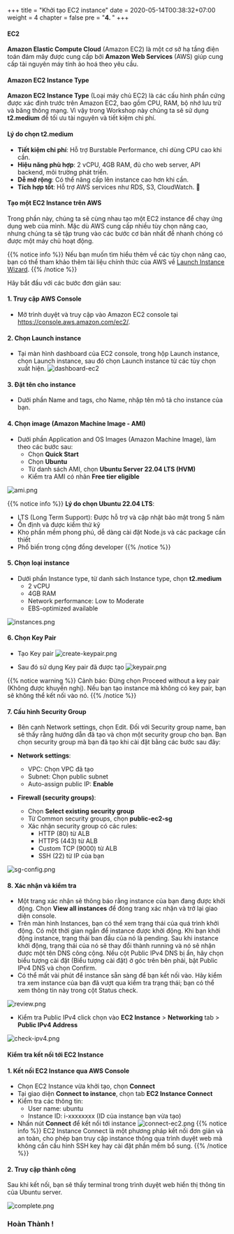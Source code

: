 +++
title = "Khởi tạo EC2 instance"
date = 2020-05-14T00:38:32+07:00
weight = 4
chapter = false
pre = "<b>4. </b>"
+++

#### EC2
**Amazon Elastic Compute Cloud** (Amazon EC2) là một cơ sở hạ tầng điện toán đám mây được cung cấp bởi **Amazon Web Services** (AWS) giúp cung cấp tài nguyên máy tính ảo hoá theo yêu cầu.

#### Amazon EC2 Instance Type 

**Amazon EC2 Instance Type** (Loại máy chủ EC2) là các cấu hình phần cứng được xác định trước trên Amazon EC2, bao gồm CPU, RAM, bộ nhớ lưu trữ và băng thông mạng. Vì vậy trong Workshop này chúng ta sẽ sử dụng **t2.medium** để tối ưu tài nguyên và tiết kiệm chi phí.

#### Lý do chọn t2.medium
+ **Tiết kiệm chi phí**: Hỗ trợ Burstable Performance, chỉ dùng CPU cao khi cần.
+ **Hiệu năng phù hợp**: 2 vCPU, 4GB RAM, đủ cho web server, API backend, môi trường phát triển.
+ **Dễ mở rộng**: Có thể nâng cấp lên instance cao hơn khi cần.
+ **Tích hợp tốt**: Hỗ trợ AWS services như RDS, S3, CloudWatch. 🚀


#### Tạo một EC2 Instance trên AWS
Trong phần này, chúng ta sẽ cùng nhau tạo một EC2 instance để chạy ứng dụng web của mình. Mặc dù AWS cung cấp nhiều tùy chọn nâng cao, nhưng chúng ta sẽ tập trung vào các bước cơ bản nhất để nhanh chóng có được một máy chủ hoạt động.

{{% notice info %}}
Nếu bạn muốn tìm hiểu thêm về các tùy chọn nâng cao, bạn có thể tham khảo thêm tài liệu chính thức của AWS về [Launch Instance Wizard](https://docs.aws.amazon.com/AWSEC2/latest/UserGuide/launching-instance.html).
{{% /notice %}}

Hãy bắt đầu với các bước đơn giản sau:
#### 1. Truy cập AWS Console

- Mở trình duyệt và truy cập vào Amazon EC2 console tại https://console.aws.amazon.com/ec2/.

#### 2. Chọn Launch instance

- Tại màn hình dashboard của EC2 console, trong hộp Launch instance, chọn Launch instance, sau đó chọn Launch instance từ các tùy chọn xuất hiện.
![dashboard-ec2](/images/4-Create-EC2/1.png)

#### 3. Đặt tên cho instance

- Dưới phần Name and tags, cho Name, nhập tên mô tả cho instance của bạn.

#### 4. Chọn image (Amazon Machine Image - AMI)

- Dưới phần Application and OS Images (Amazon Machine Image), làm theo các bước sau:
  + Chọn **Quick Start**
  + Chọn **Ubuntu**
  + Từ danh sách AMI, chọn **Ubuntu Server 22.04 LTS (HVM)**
  + Kiểm tra AMI có nhãn **Free tier eligible**

![ami.png](/images/4-Create-EC2/2.png)

{{% notice info %}}
**Lý do chọn Ubuntu 22.04 LTS**:
- LTS (Long Term Support): Được hỗ trợ và cập nhật bảo mật trong 5 năm
- Ổn định và được kiểm thử kỹ
- Kho phần mềm phong phú, dễ dàng cài đặt Node.js và các package cần thiết
- Phổ biến trong cộng đồng developer
{{% /notice %}}

#### 5. Chọn loại instance

- Dưới phần Instance type, từ danh sách Instance type, chọn **t2.medium**
  + 2 vCPU
  + 4GB RAM
  + Network performance: Low to Moderate
  + EBS-optimized available

![instances.png](/images/4-Create-EC2/3.png)

#### 6. Chọn Key Pair

- Tạo Key pair
![create-keypair.png](/images/4-Create-EC2/4.png)

- Sau đó sử dụng Key pair đã được tạo
![keypair.png](/images/4-Create-EC2/5.png)

{{% notice warning %}}
Cảnh báo: Đừng chọn Proceed without a key pair (Không được khuyến nghị). Nếu bạn tạo instance mà không có key pair, bạn sẽ không thể kết nối vào nó.
{{% /notice %}}

#### 7. Cấu hình Security Group

- Bên cạnh Network settings, chọn Edit. Đối với Security group name, bạn sẽ thấy rằng hướng dẫn đã tạo và chọn một security group cho bạn. Bạn chọn security group mà bạn đã tạo khi cài đặt bằng các bước sau đây:

- **Network settings**:
  + VPC: Chọn VPC đã tạo
  + Subnet: Chọn public subnet
  + Auto-assign public IP: **Enable**

- **Firewall (security groups)**:
  + Chọn **Select existing security group**
  + Từ Common security groups, chọn **public-ec2-sg**
  + Xác nhận security group có các rules:
    * HTTP (80) từ ALB
    * HTTPS (443) từ ALB  
    * Custom TCP (9000) từ ALB
    * SSH (22) từ IP của bạn

![sg-config.png](/images/4-Create-EC2/6.png)

#### 8. Xác nhận và kiểm tra

- Một trang xác nhận sẽ thông báo rằng instance của bạn đang được khởi động. Chọn **View all instances** để đóng trang xác nhận và trở lại giao diện console.
- Trên màn hình Instances, bạn có thể xem trạng thái của quá trình khởi động. Có một thời gian ngắn để instance được khởi động. Khi bạn khởi động instance, trạng thái ban đầu của nó là pending. Sau khi instance khởi động, trạng thái của nó sẽ thay đổi thành running và nó sẽ nhận được một tên DNS công cộng. Nếu cột Public IPv4 DNS bị ẩn, hãy chọn biểu tượng cài đặt (Biểu tượng cài đặt) ở góc trên bên phải, bật Public IPv4 DNS và chọn Confirm.
- Có thể mất vài phút để instance sẵn sàng để bạn kết nối vào. Hãy kiểm tra xem instance của bạn đã vượt qua kiểm tra trạng thái; bạn có thể xem thông tin này trong cột Status check.

![review.png](/images/4-Create-EC2/7.png)

- Kiểm tra Public IPv4 click chọn vào **EC2 Instance** > **Networking** tab > **Public IPv4 Address**

![check-ipv4.png](/images/4-Create-EC2/8.png)


#### Kiểm tra kết nối tới EC2 Instance

#### 1. Kết nối EC2 Instance qua AWS Console
- Chọn EC2 Instance vừa khởi tạo, chọn **Connect**
- Tại giao diện **Connect to instance**, chọn tab **EC2 Instance Connect**
- Kiểm tra các thông tin:
  + User name: ubuntu
  + Instance ID: i-xxxxxxxx (ID của instance bạn vừa tạo)
- Nhấn nút **Connect** để kết nối tới instance
![connect-ec2.png](/images/4-Create-EC2/9.png)
{{% notice info %}}
EC2 Instance Connect là một phương pháp kết nối đơn giản và an toàn, cho phép bạn truy cập instance thông qua trình duyệt web mà không cần cấu hình SSH key hay cài đặt phần mềm bổ sung.
{{% /notice %}}

#### 2. Truy cập thành công 
Sau khi kết nối, bạn sẽ thấy terminal trong trình duyệt web hiển thị thông tin của Ubuntu server.

![complete.png](/images/4-Create-EC2/10.png)
### Hoàn Thành !